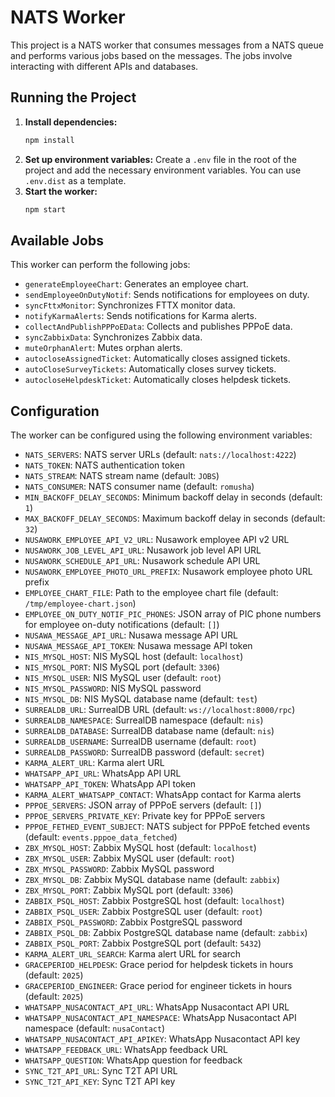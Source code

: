# NATS Worker

This project is a NATS worker that consumes messages from a NATS queue and performs various jobs based on the messages. The jobs involve interacting with different APIs and databases.

## Running the Project

1.  **Install dependencies:**
    ```bash
    npm install
    ```
2.  **Set up environment variables:**
    Create a `.env` file in the root of the project and add the necessary environment variables. You can use `.env.dist` as a template.
3.  **Start the worker:**
    ```bash
    npm start
    ```

## Available Jobs

This worker can perform the following jobs:

*   `generateEmployeeChart`: Generates an employee chart.
*   `sendEmployeeOnDutyNotif`: Sends notifications for employees on duty.
*   `syncFttxMonitor`: Synchronizes FTTX monitor data.
*   `notifyKarmaAlerts`: Sends notifications for Karma alerts.
*   `collectAndPublishPPPoEData`: Collects and publishes PPPoE data.
*   `syncZabbixData`: Synchronizes Zabbix data.
*   `muteOrphanAlert`: Mutes orphan alerts.
*   `autocloseAssignedTicket`: Automatically closes assigned tickets.
*   `autoCloseSurveyTickets`: Automatically closes survey tickets.
*   `autocloseHelpdeskTicket`: Automatically closes helpdesk tickets.

## Configuration

The worker can be configured using the following environment variables:

*   `NATS_SERVERS`: NATS server URLs (default: `nats://localhost:4222`)
*   `NATS_TOKEN`: NATS authentication token
*   `NATS_STREAM`: NATS stream name (default: `JOBS`)
*   `NATS_CONSUMER`: NATS consumer name (default: `romusha`)
*   `MIN_BACKOFF_DELAY_SECONDS`: Minimum backoff delay in seconds (default: `1`)
*   `MAX_BACKOFF_DELAY_SECONDS`: Maximum backoff delay in seconds (default: `32`)
*   `NUSAWORK_EMPLOYEE_API_V2_URL`: Nusawork employee API v2 URL
*   `NUSAWORK_JOB_LEVEL_API_URL`: Nusawork job level API URL
*   `NUSAWORK_SCHEDULE_API_URL`: Nusawork schedule API URL
*   `NUSAWORK_EMPLOYEE_PHOTO_URL_PREFIX`: Nusawork employee photo URL prefix
*   `EMPLOYEE_CHART_FILE`: Path to the employee chart file (default: `/tmp/employee-chart.json`)
*   `EMPLOYEE_ON_DUTY_NOTIF_PIC_PHONES`: JSON array of PIC phone numbers for employee on-duty notifications (default: `[]`)
*   `NUSAWA_MESSAGE_API_URL`: Nusawa message API URL
*   `NUSAWA_MESSAGE_API_TOKEN`: Nusawa message API token
*   `NIS_MYSQL_HOST`: NIS MySQL host (default: `localhost`)
*   `NIS_MYSQL_PORT`: NIS MySQL port (default: `3306`)
*   `NIS_MYSQL_USER`: NIS MySQL user (default: `root`)
*   `NIS_MYSQL_PASSWORD`: NIS MySQL password
*   `NIS_MYSQL_DB`: NIS MySQL database name (default: `test`)
*   `SURREALDB_URL`: SurrealDB URL (default: `ws://localhost:8000/rpc`)
*   `SURREALDB_NAMESPACE`: SurrealDB namespace (default: `nis`)
*   `SURREALDB_DATABASE`: SurrealDB database name (default: `nis`)
*   `SURREALDB_USERNAME`: SurrealDB username (default: `root`)
*   `SURREALDB_PASSWORD`: SurrealDB password (default: `secret`)
*   `KARMA_ALERT_URL`: Karma alert URL
*   `WHATSAPP_API_URL`: WhatsApp API URL
*   `WHATSAPP_API_TOKEN`: WhatsApp API token
*   `KARMA_ALERT_WHATSAPP_CONTACT`: WhatsApp contact for Karma alerts
*   `PPPOE_SERVERS`: JSON array of PPPoE servers (default: `[]`)
*   `PPPOE_SERVERS_PRIVATE_KEY`: Private key for PPPoE servers
*   `PPPOE_FETHED_EVENT_SUBJECT`: NATS subject for PPPoE fetched events (default: `events.pppoe_data_fetched`)
*   `ZBX_MYSQL_HOST`: Zabbix MySQL host (default: `localhost`)
*   `ZBX_MYSQL_USER`: Zabbix MySQL user (default: `root`)
*   `ZBX_MYSQL_PASSWORD`: Zabbix MySQL password
*   `ZBX_MYSQL_DB`: Zabbix MySQL database name (default: `zabbix`)
*   `ZBX_MYSQL_PORT`: Zabbix MySQL port (default: `3306`)
*   `ZABBIX_PSQL_HOST`: Zabbix PostgreSQL host (default: `localhost`)
*   `ZABBIX_PSQL_USER`: Zabbix PostgreSQL user (default: `root`)
*   `ZABBIX_PSQL_PASSWORD`: Zabbix PostgreSQL password
*   `ZABBIX_PSQL_DB`: Zabbix PostgreSQL database name (default: `zabbix`)
*   `ZABBIX_PSQL_PORT`: Zabbix PostgreSQL port (default: `5432`)
*   `KARMA_ALERT_URL_SEARCH`: Karma alert URL for search
*   `GRACEPERIOD_HELPDESK`: Grace period for helpdesk tickets in hours (default: `2025`)
*   `GRACEPERIOD_ENGINEER`: Grace period for engineer tickets in hours (default: `2025`)
*   `WHATSAPP_NUSACONTACT_API_URL`: WhatsApp Nusacontact API URL
*   `WHATSAPP_NUSACONTACT_API_NAMESPACE`: WhatsApp Nusacontact API namespace (default: `nusaContact`)
*   `WHATSAPP_NUSACONTACT_API_APIKEY`: WhatsApp Nusacontact API key
*   `WHATSAPP_FEEDBACK_URL`: WhatsApp feedback URL
*   `WHATSAPP_QUESTION`: WhatsApp question for feedback
*   `SYNC_T2T_API_URL`: Sync T2T API URL
*   `SYNC_T2T_API_KEY`: Sync T2T API key
